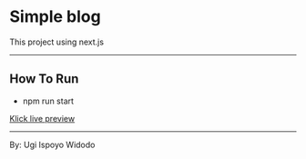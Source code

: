 <h1>Simple blog</h1>
<p>This project using next.js</p>
<hr/>
<h2>How To Run</h2>
<ul>
    <li>npm run start</li>
</ul>
<a href="https://simple-blog-nu.vercel.app/">
    Klick live preview
</a>
<hr/>
<span>By: Ugi Ispoyo Widodo</span>